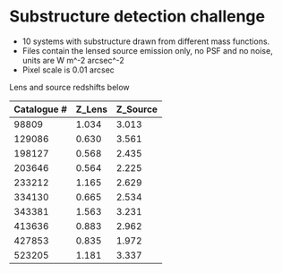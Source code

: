 # Substructure detection challenge

* 10 systems with substructure drawn from different mass functions.
* Files contain the lensed source emission only, no PSF and no noise, units are W m^-2 arcsec^-2
* Pixel scale is 0.01 arcsec

Lens and source redshifts below

| Catalogue # | Z_Lens | Z_Source |
| --- | --- | --- |
| 98809       | 1.034 | 3.013 |
| 129086      | 0.630 | 3.561 |
| 198127      | 0.568 | 2.435 |
| 203646      | 0.564 | 2.225 |
| 233212      | 1.165 | 2.629 |
| 334130      | 0.665 | 2.534 |
| 343381      | 1.563 | 3.231 |
| 413636      | 0.883 | 2.962 |
| 427853      | 0.835 | 1.972 |
| 523205      | 1.181 | 3.337 |
